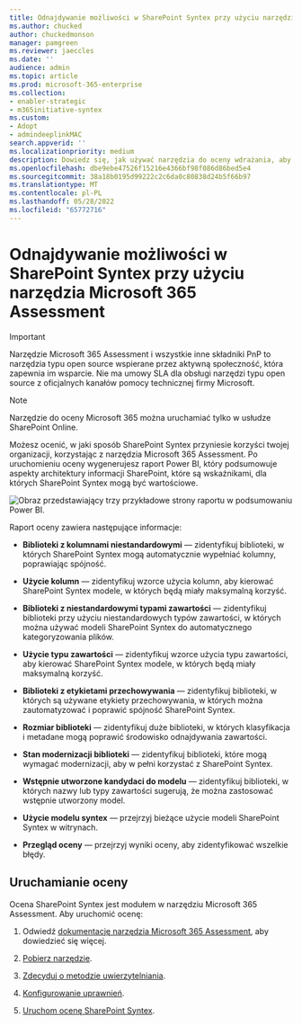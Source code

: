 ```yaml
---
title: Odnajdywanie możliwości w SharePoint Syntex przy użyciu narzędzia Microsoft 365 Assessment
ms.author: chucked
author: chuckedmonson
manager: pamgreen
ms.reviewer: jaeccles
ms.date: ''
audience: admin
ms.topic: article
ms.prod: microsoft-365-enterprise
ms.collection:
- enabler-strategic
- m365initiative-syntex
ms.custom:
- Adopt
- admindeeplinkMAC
search.appverid: ''
ms.localizationpriority: medium
description: Dowiedz się, jak używać narzędzia do oceny wdrażania, aby zobaczyć, jak twoja organizacja może korzystać z SharePoint Syntex.
ms.openlocfilehash: dbe9ebe47526f15216e4366bf98f086d86bed5e4
ms.sourcegitcommit: 38a18b0195d99222c2c6da0c80838d24b5f66b97
ms.translationtype: MT
ms.contentlocale: pl-PL
ms.lasthandoff: 05/28/2022
ms.locfileid: "65772716"
---
```

# <a name="discover-opportunities-in-sharepoint-syntex-by-using-the-microsoft-365-assessment-tool"></a>Odnajdywanie możliwości w SharePoint Syntex przy użyciu narzędzia Microsoft 365 Assessment

> [!IMPORTANT]
> Narzędzie Microsoft 365 Assessment i wszystkie inne składniki PnP to narzędzia typu open source wspierane przez aktywną społeczność, która zapewnia im wsparcie. Nie ma umowy SLA dla obsługi narzędzi typu open source z oficjalnych kanałów pomocy technicznej firmy Microsoft. 

> [!NOTE]
> Narzędzie do oceny Microsoft 365 można uruchamiać tylko w usłudze SharePoint Online. 

Możesz ocenić, w jaki sposób SharePoint Syntex przyniesie korzyści twojej organizacji, korzystając z narzędzia Microsoft 365 Assessment. Po uruchomieniu oceny wygenerujesz raport Power BI, który podsumowuje aspekty architektury informacji SharePoint, które są wskaźnikami, dla których SharePoint Syntex mogą być wartościowe.

![Obraz przedstawiający trzy przykładowe strony raportu w podsumowaniu Power BI.](../media/content-understanding/assessment-tool-reports.png)

Raport oceny zawiera następujące informacje: 

- **Biblioteki z kolumnami niestandardowymi** — zidentyfikuj biblioteki, w których SharePoint Syntex mogą automatycznie wypełniać kolumny, poprawiając spójność. 

- **Użycie kolumn** — zidentyfikuj wzorce użycia kolumn, aby kierować SharePoint Syntex modele, w których będą miały maksymalną korzyść. 

- **Biblioteki z niestandardowymi typami zawartości** — zidentyfikuj biblioteki przy użyciu niestandardowych typów zawartości, w których można używać modeli SharePoint Syntex do automatycznego kategoryzowania plików. 

- **Użycie typu zawartości** — zidentyfikuj wzorce użycia typu zawartości, aby kierować SharePoint Syntex modele, w których będą miały maksymalną korzyść. 

- **Biblioteki z etykietami przechowywania** — zidentyfikuj biblioteki, w których są używane etykiety przechowywania, w których można zautomatyzować i poprawić spójność SharePoint Syntex. 

- **Rozmiar biblioteki** — zidentyfikuj duże biblioteki, w których klasyfikacja i metadane mogą poprawić środowisko odnajdywania zawartości. 

- **Stan modernizacji biblioteki** — zidentyfikuj biblioteki, które mogą wymagać modernizacji, aby w pełni korzystać z SharePoint Syntex. 

- **Wstępnie utworzone kandydaci do modelu** — zidentyfikuj biblioteki, w których nazwy lub typy zawartości sugerują, że można zastosować wstępnie utworzony model. 

- **Użycie modelu syntex** — przejrzyj bieżące użycie modeli SharePoint Syntex w witrynach. 

- **Przegląd oceny** — przejrzyj wyniki oceny, aby zidentyfikować wszelkie błędy. 

## <a name="run-the-assessment"></a>Uruchamianie oceny

Ocena SharePoint Syntex jest modułem w narzędziu Microsoft 365 Assessment. Aby uruchomić ocenę: 

1. Odwiedź [dokumentację narzędzia Microsoft 365 Assessment](https://pnp.github.io/pnpassessment/index.html), aby dowiedzieć się więcej.

2. [Pobierz narzędzie](https://pnp.github.io/pnpassessment/using-the-assessment-tool/download.html). 

3. [Zdecyduj o metodzie uwierzytelniania](https://pnp.github.io/pnpassessment/using-the-assessment-tool/setupauth.html).

4. [Konfigurowanie uprawnień](https://pnp.github.io/pnpassessment/sharepoint-syntex/requirements.html). 

5. [Uruchom ocenę SharePoint Syntex](https://pnp.github.io/pnpassessment/sharepoint-syntex/assess.html). 

